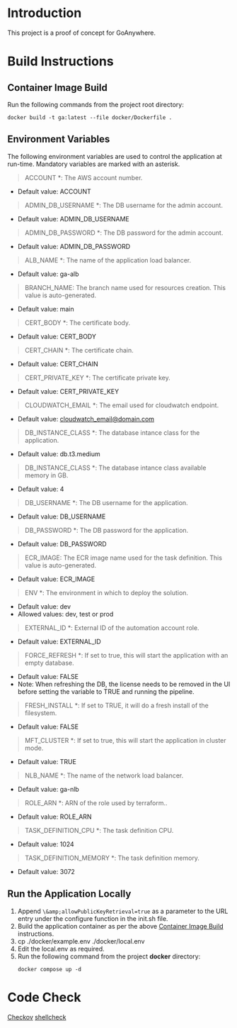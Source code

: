 # Introduction
This project is a proof of concept for GoAnywhere.

# Build Instructions

## Container Image Build
Run the following commands from the project root directory:
```
docker build -t ga:latest --file docker/Dockerfile .
```

## Environment Variables
The following environment variables are used to control the application at run-time. Mandatory variables are marked with an asterisk.

> ACCOUNT *: The AWS account number.
- Default value: ACCOUNT

> ADMIN_DB_USERNAME *: The DB username for the admin account.
- Default value: ADMIN_DB_USERNAME

> ADMIN_DB_PASSWORD *: The DB password for the admin account.
- Default value: ADMIN_DB_PASSWORD

> ALB_NAME *: The name of the application load balancer.
- Default value: ga-alb

> BRANCH_NAME: The branch name used for resources creation. This value is auto-generated.
- Default value: main

> CERT_BODY *: The certificate body.
- Default value: CERT_BODY

> CERT_CHAIN *: The certificate chain.
- Default value: CERT_CHAIN

> CERT_PRIVATE_KEY *: The certificate private key.
- Default value: CERT_PRIVATE_KEY

> CLOUDWATCH_EMAIL *: The email used for cloudwatch endpoint.
- Default value: cloudwatch_email@domain.com

> DB_INSTANCE_CLASS *: The database intance class for the application.
- Default value: db.t3.medium

> DB_INSTANCE_CLASS *: The database intance class available memory in GB.
- Default value: 4

> DB_USERNAME *: The DB username for the application.
- Default value: DB_USERNAME

> DB_PASSWORD *: The DB password for the application.
- Default value: DB_PASSWORD

> ECR_IMAGE: The ECR image name used for the task definition. This value is auto-generated.
- Default value: ECR_IMAGE

> ENV *: The environment in which to deploy the solution.
- Default value: dev
- Allowed values: dev, test or prod

> EXTERNAL_ID *: External ID of the automation account role.
- Default value: EXTERNAL_ID

> FORCE_REFRESH *: If set to true, this will start the application with an empty database.
- Default value: FALSE
- Note: When refreshing the DB, the license needs to be removed in the UI before setting the variable to TRUE and running the pipeline.

> FRESH_INSTALL *: If set to TRUE, it will do a fresh install of the filesystem.
- Default value: FALSE

> MFT_CLUSTER *: If set to true, this will start the application in cluster mode.
- Default value: TRUE

> NLB_NAME *: The name of the network load balancer.
- Default value: ga-nlb

> ROLE_ARN *: ARN of the role used by terraform..
- Default value: ROLE_ARN

> TASK_DEFINITION_CPU *: The task definition CPU.
- Default value: 1024

> TASK_DEFINITION_MEMORY *: The task definition memory.
- Default value: 3072

## Run the Application Locally

1. Append `\&amp;allowPublicKeyRetrieval=true` as a parameter to the URL entry under the configure function in the init.sh file.
1. Build the application container as per the above [Container Image Build](#container-image-build) instructions.
1. cp ./docker/example.env ./docker/local.env
1. Edit the local.env as required.
1. Run the following command from the project **docker** directory:
    ```
    docker compose up -d
    ```

# Code Check
[Checkov](https://www.checkov.io/)
[shellcheck](https://github.com/koalaman/shellcheck#how-to-use)